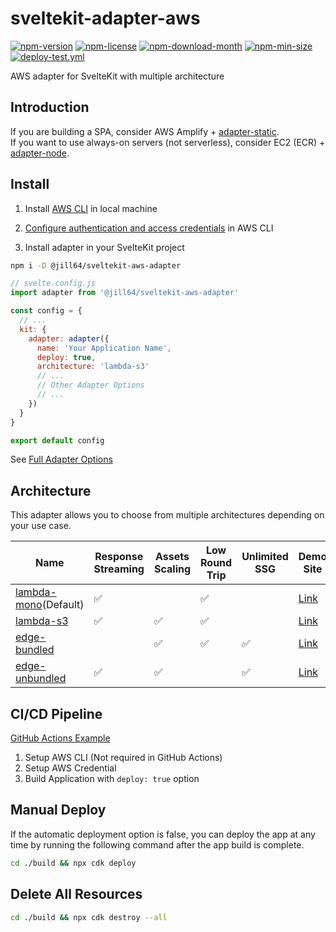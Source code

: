 <!----- BEGIN GHOST DOCS HEADER ----->

# sveltekit-adapter-aws

[![npm-version](https://img.shields.io/npm/v/@jill64/sveltekit-adapter-aws)](https://npmjs.com/package/@jill64/sveltekit-adapter-aws) [![npm-license](https://img.shields.io/npm/l/@jill64/sveltekit-adapter-aws)](https://npmjs.com/package/@jill64/sveltekit-adapter-aws) [![npm-download-month](https://img.shields.io/npm/dm/@jill64/sveltekit-adapter-aws)](https://npmjs.com/package/@jill64/sveltekit-adapter-aws) [![npm-min-size](https://img.shields.io/bundlephobia/min/@jill64/sveltekit-adapter-aws)](https://npmjs.com/package/@jill64/sveltekit-adapter-aws) [![deploy-test.yml](https://github.com/jill64/sveltekit-adapter-aws/actions/workflows/deploy-test.yml/badge.svg)](https://github.com/jill64/sveltekit-adapter-aws/actions/workflows/deploy-test.yml)

AWS adapter for SvelteKit with multiple architecture

<!----- END GHOST DOCS HEADER ----->

## Introduction

If you are building a SPA, consider AWS Amplify + [adapter-static](https://kit.svelte.dev/docs/single-page-apps).  
If you want to use always-on servers (not serverless), consider EC2 (ECR) + [adapter-node](https://kit.svelte.dev/docs/adapter-node).

## Install

1. Install [AWS CLI](https://docs.aws.amazon.com/cli/latest/userguide/getting-started-install.html) in local machine

2. [Configure authentication and access credentials](https://docs.aws.amazon.com/cli/latest/userguide/cli-chap-authentication.html) in AWS CLI

3. Install adapter in your SvelteKit project

```sh
npm i -D @jill64/sveltekit-aws-adapter
```

```js
// svelte.config.js
import adapter from '@jill64/sveltekit-aws-adapter'

const config = {
  // ...
  kit: {
    adapter: adapter({
      name: 'Your Application Name',
      deploy: true,
      architecture: 'lambda-s3'
      // ...
      // Other Adapter Options
      // ...
    })
  }
}

export default config
```

See [Full Adapter Options](./packages/adapter/src/types/AdapterOptions.ts)

## Architecture

This adapter allows you to choose from multiple architectures depending on your use case.

| Name                                                 | Response Streaming | Assets Scaling | Low Round Trip | Unlimited SSG | Demo Site                                      |
| ---------------------------------------------------- | ------------------ | -------------- | -------------- | ------------- | ---------------------------------------------- |
| [lambda-mono](./docs/lambda-mono/README.md)(Default) | ✅                 |                | ✅             |               | [Link](https://lambda-mono.adapter-aws.com)    |
| [lambda-s3](./docs/lambda-s3/README.md)              | ✅                 | ✅             | ✅             |               | [Link](https://lambda-s3.adapter-aws.com)      |
| [edge-bundled](./docs/edge-bundled/README.md)        |                    | ✅             | ✅             | ✅            | [Link](https://edge-bundled.adapter-aws.com)   |
| [edge-unbundled](./docs/edge-unbundled/README.md)    | ✅                 | ✅             |                | ✅            | [Link](https://edge-unbundled.adapter-aws.com) |

## CI/CD Pipeline

[GitHub Actions Example](./.github/workflows)

1. Setup AWS CLI (Not required in GitHub Actions)
2. Setup AWS Credential
3. Build Application with `deploy: true` option

## Manual Deploy

If the automatic deployment option is false, you can deploy the app at any time by running the following command after the app build is complete.

```sh
cd ./build && npx cdk deploy
```

## Delete All Resources

```sh
cd ./build && npx cdk destroy --all
```
